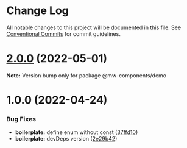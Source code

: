 # Change Log

All notable changes to this project will be documented in this file.
See [Conventional Commits](https://conventionalcommits.org) for commit guidelines.

# [2.0.0](https://github.com/waitingsong/npm-mono-base/compare/v1.6.1...v2.0.0) (2022-05-01)

**Note:** Version bump only for package @mw-components/demo





# 1.0.0 (2022-04-24)


### Bug Fixes

* **boilerplate:** define enum without const ([37ffd10](https://github.com/waitingsong/npm-mono-base/commit/37ffd10749d0aaa7c3d0ddf8e3c41c7a9bfedc3b))
* **boilerplate:** devDeps version ([2e29b42](https://github.com/waitingsong/npm-mono-base/commit/2e29b42d3eb679cdbced3a0a3d65a9172bd2da34))
